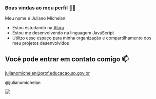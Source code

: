 ### Boas vindas ao meu perfil 💙💙

Meu nome é Juliano Michelan

- Estou estudando na [Alura](https://www.alura.com.br)
- Estou me desenvolvendo na linguagem JavaScript
- Utilizo esse espaço para minha organização e compartilhamento dos meu projetos desenvolvidos

## Você pode entrar em contato comigo 📫

julianomichelan@prof.educacao.sp.gov.br

@julianomichelan

![](https://media1.tenor.com/m/_JYmGUnMUlkAAAAd/terry-crews.gif)
